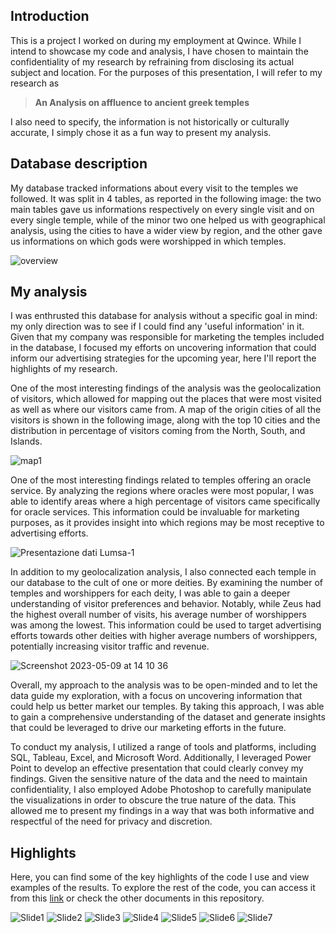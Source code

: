 ## Introduction<br>
This is a project I worked on during my employment at Qwince.
While I intend to showcase my code and analysis, I have chosen to maintain the confidentiality of my research by refraining from disclosing its actual subject and location. For the purposes of this presentation, I will refer to my research as

> **An Analysis on affluence to ancient greek temples**

I also need to specify, the information is not historically or culturally accurate, I simply chose it as a fun way to present my analysis.
<br>

## Database description<br>
My database tracked informations about every visit to the temples we followed. It was split in 4 tables, as reported in the following image: the two main tables gave us informations respectively on every single visit and on every single temple, while of the minor two one helped us with geographical analysis, using the cities to have a wider view by region, and the other gave us informations on which gods were worshipped in which temples.<br>

![overview](https://github.com/ludovicato/Analysis_Affluence_to_Temples/assets/119680854/77b005fb-4b07-4799-b48f-4701d1d639c1)


## My analysis<br>
I was enthrusted this database for analysis without a specific goal in mind: my only direction was to see if I could find any 'useful information' in it. Given that my company was responsible for marketing the temples included in the database, I focused my efforts on uncovering information that could inform our advertising strategies for the upcoming year, here I'll report the highlights of my research.

One of the most interesting findings of the analysis was the geolocalization of visitors, which allowed for mapping out the places that were most visited as well as where our visitors came from. A map of the origin cities of all the visitors is shown in the following image, along with the top 10 cities and the distribution in percentage of visitors coming from the North, South, and Islands. 

![map1](https://github.com/ludovicato/Analysis_Affluence_to_Temples/assets/119680854/f36cc401-36fa-4174-815a-716b2c2d0082)

One of the most interesting findings related to temples offering an oracle service. By analyzing the regions where oracles were most popular, I was able to identify areas where a high percentage of visitors came specifically for oracle services. This information could be invaluable for marketing purposes, as it provides insight into which regions may be most receptive to advertising efforts.

![Presentazione dati Lumsa-1](https://github.com/ludovicato/Analysis_Affluence_to_Temples/assets/119680854/c4c3b213-fc86-4792-9bd9-816b57aca561)

In addition to my geolocalization analysis, I also connected each temple in our database to the cult of one or more deities. By examining the number of temples and worshippers for each deity, I was able to gain a deeper understanding of visitor preferences and behavior. Notably, while Zeus had the highest overall number of visits, his average number of worshippers was among the lowest. This information could be used to target advertising efforts towards other deities with higher average numbers of worshippers, potentially increasing visitor traffic and revenue.

![Screenshot 2023-05-09 at 14 10 36](https://github.com/ludovicato/Analysis_Affluence_to_Temples/assets/119680854/1077341a-1f52-41be-aa16-10e992133292)

Overall, my approach to the analysis was to be open-minded and to let the data guide my exploration, with a focus on uncovering information that could help us better market our temples. By taking this approach, I was able to gain a comprehensive understanding of the dataset and generate insights that could be leveraged to drive our marketing efforts in the future.

To conduct my analysis, I utilized a range of tools and platforms, including SQL, Tableau, Excel, and Microsoft Word. Additionally, I leveraged Power Point to develop an effective presentation that could clearly convey my findings. Given the sensitive nature of the data and the need to maintain confidentiality, I also employed Adobe Photoshop to carefully manipulate the visualizations in order to obscure the true nature of the data. This allowed me to present my findings in a way that was both informative and respectful of the need for privacy and discretion.


## Highlights<br>
Here, you can find some of the key highlights of the code I use and view examples of the results. To explore the rest of the code, you can access it from this [link](https://github.com/ludovicato/SQL_Analysis_Blacksmiths_in_Westeros/blob/92cffb3e584766b9728a88922ca8091d0241c7c5/main_queries.sql) or check the other documents in this repository. 


![Slide1](https://github.com/ludovicato/Analysis_Affluence_to_Temples/assets/119680854/984d7919-3d06-4563-9b59-5877dbe6aa80)
![Slide2](https://github.com/ludovicato/Analysis_Affluence_to_Temples/assets/119680854/9489ecfb-5658-43fa-b4b1-6c4d04ae1ba6)
![Slide3](https://github.com/ludovicato/Analysis_Affluence_to_Temples/assets/119680854/7d002283-c276-4869-8694-a94282edc668)
![Slide4](https://github.com/ludovicato/Analysis_Affluence_to_Temples/assets/119680854/66641003-ce4a-41b1-afaa-48cb5c662849)
![Slide5](https://github.com/ludovicato/Analysis_Affluence_to_Temples/assets/119680854/74f7c035-d749-4c55-9e6b-e9e698ed409a)
![Slide6](https://github.com/ludovicato/Analysis_Affluence_to_Temples/assets/119680854/00ef7e57-f3ca-4777-9824-37f61c0515b7)
![Slide7](https://github.com/ludovicato/Analysis_Affluence_to_Temples/assets/119680854/69426c3b-3c2c-4e23-bc54-0662b0de96d0)

